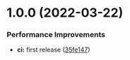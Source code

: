 # 1.0.0 (2022-03-22)


### Performance Improvements

* **ci:** first release ([35fe147](https://github.com/bydefault-cl/ansible-k8s-cloudsql-standalone/commit/35fe1471cff747617cfd7d86dc5da6b4ffa575ed))
